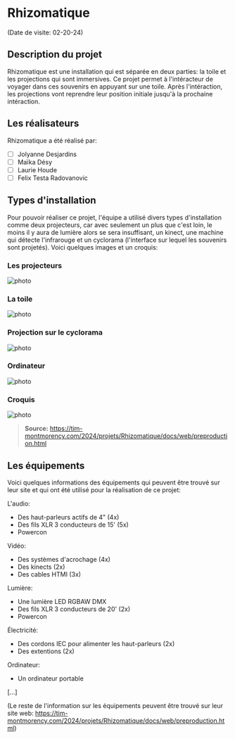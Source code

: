 # Rhizomatique
(Date de visite: 02-20-24)

## Description du projet
Rhizomatique est une installation qui est séparée en deux parties: la toile et les projections qui sont immersives. Ce projet permet à l'intéracteur de voyager dans ces souvenirs en appuyant sur une toile. Après l'intéraction, les projections vont reprendre leur position initiale jusqu'à la prochaine intéraction.

## Les réalisateurs
Rhizomatique a été réalisé par:
- [ ] Jolyanne Desjardins
- [ ] Maïka Désy
- [ ] Laurie Houde
- [ ] Felix Testa Radovanovic

## Types d'installation
Pour pouvoir réaliser ce projet, l'équipe a utilisé divers types d'installation comme deux projecteurs, car avec seulement un plus que c'est loin, le moins il y aura de lumière alors se sera insuffisant, un kinect, une machine qui détecte l'infrarouge et un cyclorama (l'interface sur lequel les souvenirs sont projetés). Voici quelques images et un croquis:

### Les projecteurs

![photo](media/technique_deux_projecteurs.jpg)

### La toile

![photo](media/vue_entiere_toile.jpg)

### Projection sur le cyclorama

![photo](media/projection_mur.jpg)

### Ordinateur

![photo](media/technique_ordinateur.jpg)

### Croquis

![photo](media/croquis.jpg)

> **Source:** https://tim-montmorency.com/2024/projets/Rhizomatique/docs/web/preproduction.html

## Les équipements
Voici quelques informations des équipements qui peuvent être trouvé sur leur site et qui ont été utilisé pour la réalisation de ce projet:

L'audio:
- Des haut-parleurs actifs de 4" (4x)
- Des fils XLR 3 conducteurs de 15' (5x)
- Powercon
  
Vidéo: 
- Des systèmes d'acrochage (4x)
- Des kinects (2x)
- Des cables HTMI (3x)

Lumière:
- Une lumière LED RGBAW DMX
- Des fils XLR 3 conducteurs de 20' (2x)
- Powercon

Électricité:
- Des cordons IEC pour alimenter les haut-parleurs (2x)
- Des extentions (2x)

Ordinateur:
- Un ordinateur portable

[...]

(Le reste de l'information sur les équipements peuvent être trouvé sur leur site web: https://tim-montmorency.com/2024/projets/Rhizomatique/docs/web/preproduction.html)

## 
